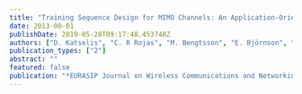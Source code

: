 ```yaml
---
title: "Training Sequence Design for MIMO Channels: An Application-Oriented Approach"
date: 2013-00-01
publishDate: 2019-05-28T09:17:48.453740Z
authors: ["D. Katselis", "C. R Rojas", "M. Bengtsson", "E. Björnson", "X. Bombois", "N. Shariati", "M. Jansson", "H. Hjalmarsson"]
publication_types: ["2"]
abstract: ""
featured: false
publication: "*EURASIP Journal on Wireless Communications and Networking*"
---
```



